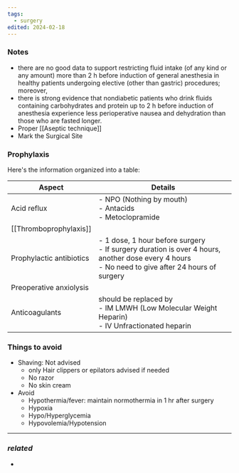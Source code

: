 ```yaml
---
tags:
  - surgery
edited: 2024-02-18
---
```

### Notes
- there are no good data to support restricting fluid intake (of any kind or any amount) more than 2 h before induction of general anesthesia in healthy patients undergoing elective (other than gastric) procedures; moreover, 
- there is strong evidence that nondiabetic patients who drink fluids containing carbohydrates and protein up to 2 h before induction of anesthesia experience less perioperative nausea and dehydration than those who are fasted longer.
- Proper [[Aseptic technique]] 
- Mark the Surgical Site
### Prophylaxis
Here's the information organized into a table:

| Aspect                   | Details                                                                                                                                                 |
| ------------------------ | ------------------------------------------------------------------------------------------------------------------------------------------------------- |
| Acid reflux              | - NPO (Nothing by mouth) <br> - Antacids <br> - Metoclopramide                                                                                          |
| [[Thromboprophylaxis]]   |                                                                                                                                                         |
| Prophylactic antibiotics | - 1 dose, 1 hour before surgery <br> - If surgery duration is over 4 hours, another dose every 4 hours <br> - No need to give after 24 hours of surgery |
| Preoperative anxiolysis  |                                                                                                                                                         |
| Anticoagulants           | should be replaced by<br>- IM LMWH (Low Molecular Weight Heparin) <br> - IV Unfractionated heparin                                                      |

### Things to avoid
- Shaving: Not advised
	- only Hair clippers or epilators advised if needed
	- No razor
	- No skin cream
- Avoid
	- Hypothermia/fever: maintain normothermia in 1 hr after surgery
	- Hypoxia
	- Hypo/Hyperglycemia
	- Hypovolemia/Hypotension




---
### *related*
- 